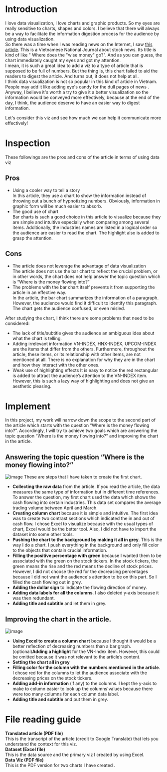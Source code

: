 # Introduction
I love data visualization, I love charts and graphic products. So my eyes are really sensitive to charts, shapes and colors. I believe that there will always be a way to facilitate the information digestion process for the audience by using data visualization.<br />
So there was a time when I was reading news on the Internet, I saw [this article](https://laodong.vn/tien-te-dau-tu/chung-khoan-tien-khon-dang-chay-vao-co-phieu-nao-1041204.ldo). This is a Vietnamese National Journal about stock news. Its title is kind of like " Where does the "wise money" go?". And as you can guess, the chart immediately caught my eyes and got my attention. <br />
I mean, it is such a great idea to add a viz to a type of article that is supposed to be full of numbers. But the thing is, this chart failed to aid the readers to digest the article. And turns out, it does not help at all.<br />
I think data visualization is not so popular in this kind of article in Vietnam. People may add it like adding eye's candy for the dull pages of news . Anyway, I believe it's worth a try to give it a better visualization so the information would be conveyed more effectively, because at the end of the day, I think, the audience deserve to have an easier way to digest information. <br />
 
Let's consider this viz and see how much we can help it communicate more effectively!

# Inspection
These followings are the pros and cons of the article in terms of using data viz
## Pros
* Using a cooler way to tell a story<br />
In this article, they use a chart to show the information instead of throwing out a bunch of hypnotizing numbers. Obviously, information in graphic form will be much easier to absorb.
* The good use of chart<br />
Bar charts is such a good choice in this article to visualize because they are simple and intuitive especially when comparing among several items. Additionally, the industries names are listed in a logical order so the audience are easier to read the chart. The highlight also is added to grasp the attention.
## Cons
* The article does not leverage the advantage of data visualization<br />
The article does not use the bar chart to reflect the crucial problem, or in other words, the chart does not help answer the topic question which is “Where is the money flowing into?”
* The problems with the bar chart itself prevents it from supporting the article in an effective way. <br />
In the article, the bar chart summarizes the information of a paragraph. However, the audience would find it difficult to identify this paragraph. The chart gets the audience confused, or even misled.

After studying the chart, I think there are some problems that need to be considered:
  * The lack of title/subtitle gives the audience an ambiguous idea about what the chart is telling.  
  * Adding irrelevant information 
VN-INDEX, HNX-INDEX, UPCOM-INDEX are the items that differ from the others. Furthermore, throughout the article, these items, or its relationship with other items, are not mentioned at all. There is no explanation for why they are in the chart and how they interact with the other ones.
  * Weak use of highlighting effects
It is easy to notice the red rectangular is added to attract the audience’s attention to the VN-INDEX item. However, this is such a lazy way of highlighting and does not give an aesthetic pleasing.  

# Implement 
In this project, my work will narrow down the scope to the second part of the article which starts with the question “Where is the money flowing into?”. Accordingly, I will try to achieve two goals which are answering the topic question “Where is the money flowing into?” and improving the chart in the article. 

## Answering the topic question “Where is the money flowing into?”

![image](https://user-images.githubusercontent.com/106227875/173179645-480de6f5-9b66-4369-adf3-990ac1850b8f.png)
These are steps that I have taken to create the first chart. <br />
  * **Collecting the raw data** from the article. If you read the article, the data measures the same type of information but in different time references. To answer the  question, my first chart used the data which shows the cash flowing into certain industries. This data set compares the average trading volume between April and   March. <br />
  * **Creating column chart** because it is simple and intuitive. The first idea was to create two contrast sections which indicated the in and out of cash flow.  I chose Excel to visualize because with the usual types of chart, Excel would be the better tool. Also, I did not have to import the dataset into some other tools.<br />
  * **Pushing the chart to the background by making it all in grey**. This is the way I do a chart. I push everything in the background and only fill color to the objects that contain crucial information.<br />
  * **Filling the positive percentage with green** because I wanted them to be associated with the green on the stock tickers. In the stock tickers, the green means the rise and the red means the decline of stock prices. However, I did not choose the red for the decreasing percentages because I did not want the audience's attention to be on this part. So I filled the cash flowing out in grey. <br />
  * **Adding the dollar sign** to indicate the flowing direction of money. <br />
  * **Adding data labels for all the columns**. I also deleted y-axis because it was then redundant.<br />
  * **Adding title and subtitle** and let them in grey.<br />
## Improving the chart in the article.<br />
![image](https://user-images.githubusercontent.com/106227875/173179713-771a7fbd-c0a7-4c74-a156-7a36f7dd4b16.png)
  * **Using Excel to create a column chart** because I thought it would be a better reflection of decreasing numbers than a bar graph.   <br />
  (optional)**Adding a highlight** for the VN-Index item.  However, this could be omitted because it was not relevant to the article’s content. 
  * **Setting the chart all in grey** <br />
  * **Filling color for the column with the numbers mentioned in the article**. I chose red for the columns to let the audience associate with the decreasing prices on the stock tickers.<br />
  * **Adding add-in information** (if any) to the columns. I kept the y-axis to make to column easier to look up the columns'values because there were too many columns for each column data label. <br />
  * **Adding title and subtitle** and put them in grey.

# File reading guide
**Translated article (PDF file)** <br />
This is the transcript of the article (credit to Google Translate) that lets you understand the context for this viz.<br />
**Dataset (Excel file)** <br />
This is the data source and the primary viz I created by using Excel.<br />
**Data Viz (PDF file)** <br />
This is the PDF version for two charts I have created .
